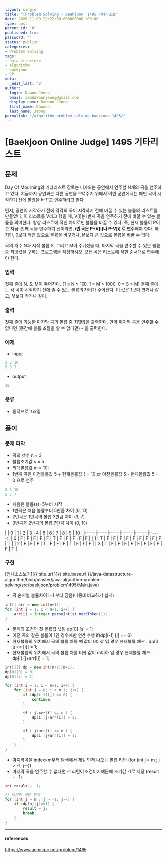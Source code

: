 ```yaml
---
layout: single
title: "[Problem Solving - Baekjoon] 1495 기타리스트"
date: 2020-11-09 22:22:00.000000000 +09:00
type: post
parent_id: '0'
published: true
password: ''
status: publish
categories:
- Problem Solving
tags:
- data structure
- algorithm
- baekjoon
- DP
meta:
  _edit_last: '2'
author:
  login: DawoonJeong
  email: iamdawoonjeong@gmail.com
  display_name: Dawoon Jeong
  first_name: Dawoon
  last_name: Jeong
permalink: "/algorithm-problem-solving-baekjoon-1495/"
---
```

# [Baekjoon Online Judge] 1495 기타리스트

## 문제
Day Of Mourning의 기타리스트 강토는 다가오는 공연에서 연주할 N개의 곡을 연주하고 있다. 지금까지 공연과는 다른 공연을 보여주기 위해서 이번 공연에서는 매번 곡이 시작하기 전에 볼륨을 바꾸고 연주하려고 한다.

먼저, 공연이 시작하기 전에 각각의 곡이 시작하기 전에 바꿀 수 있는 볼륨의 리스트를 만들었다. 이 리스트를 V라고 했을 때, V[i]는 i번째 곡을 연주하기 전에 바꿀 수 있는 볼륨을 의미한다. 항상 리스트에 적힌 차이로만 볼륨을 바꿀 수 있다. 즉, 현재 볼륨이 P이고 지금 i번째 곡을 연주하기 전이라면, **i번 곡은 P+V[i]나 P-V[i] 로 연주**해야 한다. 하지만, 0보다 작은 값으로 볼륨을 바꾸거나, M보다 큰 값으로 볼륨을 바꿀 수 없다.

곡의 개수 N과 시작 볼륨 S, 그리고 M이 주어졌을 때, 마지막 곡을 연주할 수 있는 볼륨 중 최댓값을 구하는 프로그램을 작성하시오. 모든 곡은 리스트에 적힌 순서대로 연주해야 한다.

### 입력
첫째 줄에 N, S, M이 주어진다. (1 ≤ N ≤ 100, 1 ≤ M ≤ 1000, 0 ≤ S ≤ M) 둘째 줄에는 각 곡이 시작하기 전에 줄 수 있는 볼륨의 차이가 주어진다. 이 값은 1보다 크거나 같고, M보다 작거나 같다.

### 출력
첫째 줄에 가능한 마지막 곡의 볼륨 중 최댓값을 출력한다. 만약 마지막 곡을 연주할 수 없다면 (중간에 볼륨 조절을 할 수 없다면) -1을 출력한다.

### 예제
- input

```java
3 5 10
5 3 7
```

- output

```java
10
```

### 분류
- 동적프로그래밍

## 풀이

### 문제 파악

- 곡의 갯수 n = 3
- 볼륨초기값 s = 5
- 최대볼륨값 m = 10;
- 1번째 곡은 이전볼륨값 5 + 현재볼륨값 5  = 10 or 이전볼륨값 5 - 현재볼륨값 5 = 0 으로 연주

```java
3 5 10
5 3 7  
```

- 처음은 볼륨(s)=5부터 시작
- 1번곡은 처음 볼륨부터 5만큼 차이 (0, 10)
- 2번곡은 1번곡의 볼륨 3만큼 차이 (3, 7)
- 3번곡은 2번곡의 볼륨 7만큼 차이 (0, 10)

|   | 0 | 1 | 2 | 3 | 4 | 5 | 6 | 7 | 8 | 9 | 10 |
|:----:|:----:|:----:|:-----:|:-----:|:-----:|
| 0 | F | F | F | F | F | T | F | F | F | F | F |
| 1 | T | F | F | F | F | F | F | F | F | F | T |
| 2 | F | F | F | T | F | F | F | T | F | F | F |
| 3 | T | F | F | F | F | F | F | F | F | F | T |


### 구현

[전체소스보기]({{ site.url }}{{ site.baseurl }}/java-datastructure-algorithm/blob/master/java-algorithm-problem-solving/src/baekjoon/problem1495/Main.java)

- 곡 순서별 볼륨차이 i=1 부터 담음(나중에 비교하기 쉽게)

```java
int[] arr = new int[n+1];
for (int i = 1; i < n+1; i++) {
    arr[i] = Integer.parseInt(st.nextToken());
}
```

- 문제의 조건인 첫 볼륨값 셋팅 dp[0] [s] = 1;
- 이전 곡의 같은 볼륨이 1인 경우에만 연산 수행 if(dp[i-1] [j] == 0)
- 현재볼륨의 위치에서 곡의 볼륨 차를 뺀 값이 0이상 일 경우 현재볼륨 체크 :  dp[i] [j-arr[i]] = 1;
- 현재볼륨의 위치에서 곡의 볼륨 차를 더한 값이 m이하 일 경우 현재볼륨 체크 :  dp[i] [j+arr[i]] = 1;

```java
int[][] dp = new int[n+1][m+1];
dp[0][0] = 0;
dp[0][s] = 1;

for (int i = 1; i < n+1; i++) {
    for (int j = 0; j < m+1; j++) {
        if (dp[i-1][j] == 0) {
            continue;
        }

        if ( j-arr[i] >= 0 ) {
            dp[i][j-arr[i]] = 1;
        }

        if ( j+arr[i] <= m ) {
            dp[i][j+arr[i]] = 1;
        }
    }
}
```

- 마지막곡을 index=m부터 탐색해서 제일 먼저 나오는 볼륨 리턴 (for (int j = m ; j > -1; j--))
- 마지막 곡을 연주할 수 없다면 -1 리턴이 조건이기때문에 초기값 -1로 저장 (result = -1)

```java
int result = -1;

// 마지막 곡만 탐색
for (int j = m ; j > -1; j--) {
    if (dp[n][j]==1) {
        result = j;
        break;
    }
}
```

---

#### references
<https://www.acmicpc.net/problem/1495>
